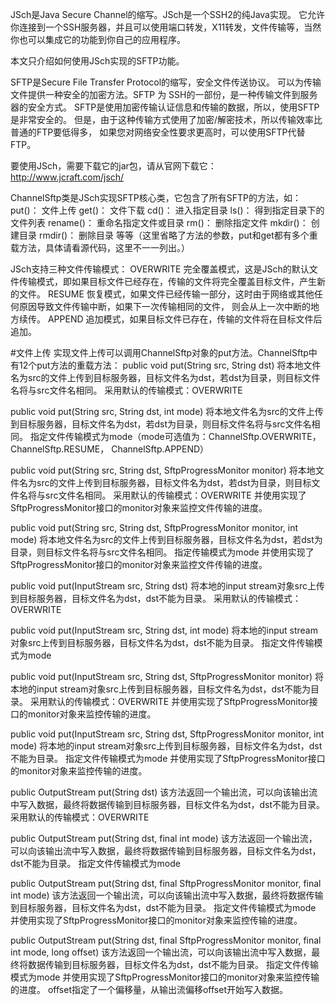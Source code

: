 JSch是Java Secure Channel的缩写。JSch是一个SSH2的纯Java实现。
它允许你连接到一个SSH服务器，并且可以使用端口转发，X11转发，文件传输等，当然你也可以集成它的功能到你自己的应用程序。

本文只介绍如何使用JSch实现的SFTP功能。

SFTP是Secure File Transfer Protocol的缩写，安全文件传送协议。
可以为传输文件提供一种安全的加密方法。SFTP 为 SSH的一部份，是一种传输文件到服务器的安全方式。
SFTP是使用加密传输认证信息和传输的数据，所以，使用SFTP是非常安全的。
但是，由于这种传输方式使用了加密/解密技术，所以传输效率比普通的FTP要低得多，
如果您对网络安全性要求更高时，可以使用SFTP代替FTP。

要使用JSch，需要下载它的jar包，请从官网下载它：http://www.jcraft.com/jsch/

ChannelSftp类是JSch实现SFTP核心类，它包含了所有SFTP的方法，如：
put()：      文件上传
get()：      文件下载
cd()：       进入指定目录
ls()：       得到指定目录下的文件列表
rename()：   重命名指定文件或目录
rm()：       删除指定文件
mkdir()：    创建目录
rmdir()：    删除目录
等等（这里省略了方法的参数，put和get都有多个重载方法，具体请看源代码，这里不一一列出。）

JSch支持三种文件传输模式：
OVERWRITE
完全覆盖模式，这是JSch的默认文件传输模式，即如果目标文件已经存在，传输的文件将完全覆盖目标文件，产生新的文件。
RESUME
恢复模式，如果文件已经传输一部分，这时由于网络或其他任何原因导致文件传输中断，如果下一次传输相同的文件，
则会从上一次中断的地方续传。
APPEND
追加模式，如果目标文件已存在，传输的文件将在目标文件后追加。

#文件上传
实现文件上传可以调用ChannelSftp对象的put方法。ChannelSftp中有12个put方法的重载方法：
public void put(String src, String dst)
将本地文件名为src的文件上传到目标服务器，目标文件名为dst，若dst为目录，则目标文件名将与src文件名相同。
采用默认的传输模式：OVERWRITE

public void put(String src, String dst, int mode)
将本地文件名为src的文件上传到目标服务器，目标文件名为dst，若dst为目录，则目标文件名将与src文件名相同。
指定文件传输模式为mode（mode可选值为：ChannelSftp.OVERWRITE，ChannelSftp.RESUME，
ChannelSftp.APPEND）

public void put(String src, String dst, SftpProgressMonitor monitor)
将本地文件名为src的文件上传到目标服务器，目标文件名为dst，若dst为目录，则目标文件名将与src文件名相同。
采用默认的传输模式：OVERWRITE
并使用实现了SftpProgressMonitor接口的monitor对象来监控文件传输的进度。

public void put(String src, String dst, SftpProgressMonitor monitor, int mode)
将本地文件名为src的文件上传到目标服务器，目标文件名为dst，若dst为目录，则目标文件名将与src文件名相同。
指定传输模式为mode
并使用实现了SftpProgressMonitor接口的monitor对象来监控文件传输的进度。

public void put(InputStream src, String dst)
将本地的input stream对象src上传到目标服务器，目标文件名为dst，dst不能为目录。
采用默认的传输模式：OVERWRITE

public void put(InputStream src, String dst, int mode)
将本地的input stream对象src上传到目标服务器，目标文件名为dst，dst不能为目录。
指定文件传输模式为mode

public void put(InputStream src, String dst, SftpProgressMonitor monitor)
将本地的input stream对象src上传到目标服务器，目标文件名为dst，dst不能为目录。
采用默认的传输模式：OVERWRITE
并使用实现了SftpProgressMonitor接口的monitor对象来监控传输的进度。

public void put(InputStream src, String dst, SftpProgressMonitor monitor, int mode)
将本地的input stream对象src上传到目标服务器，目标文件名为dst，dst不能为目录。
指定文件传输模式为mode
并使用实现了SftpProgressMonitor接口的monitor对象来监控传输的进度。

public OutputStream put(String dst)
该方法返回一个输出流，可以向该输出流中写入数据，最终将数据传输到目标服务器，目标文件名为dst，dst不能为目录。
采用默认的传输模式：OVERWRITE

public OutputStream put(String dst, final int mode)
该方法返回一个输出流，可以向该输出流中写入数据，最终将数据传输到目标服务器，目标文件名为dst，dst不能为目录。
指定文件传输模式为mode

public OutputStream put(String dst, final SftpProgressMonitor monitor, final int mode)
该方法返回一个输出流，可以向该输出流中写入数据，最终将数据传输到目标服务器，目标文件名为dst，dst不能为目录。
指定文件传输模式为mode
并使用实现了SftpProgressMonitor接口的monitor对象来监控传输的进度。

public OutputStream put(String dst, final SftpProgressMonitor monitor, final int mode, long offset)
该方法返回一个输出流，可以向该输出流中写入数据，最终将数据传输到目标服务器，目标文件名为dst，dst不能为目录。
指定文件传输模式为mode
并使用实现了SftpProgressMonitor接口的monitor对象来监控传输的进度。
offset指定了一个偏移量，从输出流偏移offset开始写入数据。